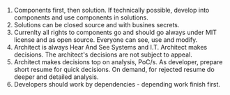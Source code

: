 1. Components first, then solution. If technically possible, develop into components and use components in solutions.
2. Solutions can be closed source and with busines secrets.
3. Currenlty all rights to components go and should go always under MIT license and as open source. Everyone can see, use and modify.
4. Architect is always Hear And See Systems and I.T. Architect makes decisions. The architect's decisions are not subject to appeal.
5. Architect makes decisions top on analysis, PoC/s. As developer, prepare short resume for quick decisions. On demand, for rejected resume do deeper and detailed analysis.
6. Developers should work by dependencies - depending work finish first.
